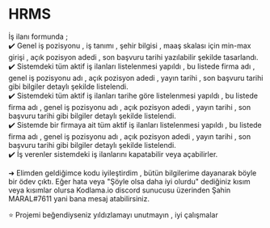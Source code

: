 # HRMS

İş ilanı formunda ;</br>
✔️ Genel iş pozisyonu , iş tanımı , şehir bilgisi , maaş skalası
için min-max girişi , açık pozisyon adedi , son başvuru tarihi 
yazılabilir şekilde tasarlandı.
</br>
✔️ Sistemdeki tüm aktif iş ilanları listelenmesi yapıldı ,
bu listede firma adı , genel iş pozisyonu adı , açık pozisyon adedi ,
yayın tarihi , son başvuru tarihi gibi bilgiler detaylı şekilde listelendi. </br>
✔️ Sistemdeki tüm aktif iş ilanları tarihe göre listelenmesi yapıldı , 
bu listede firma adı , genel iş pozisyonu adı , açık pozisyon adedi ,
yayın tarihi , son başvuru tarihi gibi bilgiler detaylı şekilde listelendi. </br>
✔️ Sistemde bir firmaya ait tüm aktif iş ilanları listelenmesi yapıldı ,
bu listede firma adı , genel iş pozisyonu adı , açık pozisyon adedi ,
yayın tarihi , son başvuru tarihi gibi bilgiler detaylı şekilde listelendi. </br>
✔️ İş verenler sistemdeki iş ilanlarını kapatabilir veya açabilirler.

➜ Elimden geldiğimce kodu iyileştirdim , bütün bilgilerime dayanarak böyle bir ödev çıktı.
   Eğer hata veya "Şöyle olsa daha iyi olurdu" dediğiniz kısım veya kısımlar olursa Kodlama.io discord sunucusu üzerinden Şahin MARAL#7611 yani bana mesaj atabilirsiniz.

⭐ Projemi beğendiyseniz yıldızlamayı unutmayın , iyi çalışmalar

